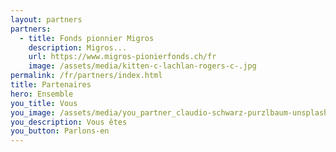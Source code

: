 ```yaml
---
layout: partners
partners:
  - title: Fonds pionnier Migros
    description: Migros...
    url: https://www.migros-pionierfonds.ch/fr
    image: /assets/media/kitten-c-lachlan-rogers-c-.jpg
permalink: /fr/partners/index.html
title: Partenaires
hero: Ensemble
you_title: Vous
you_image: /assets/media/you_partner_claudio-schwarz-purzlbaum-unsplash.jpeg
you_description: Vous êtes
you_button: Parlons-en
---
```

